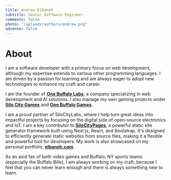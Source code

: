 ```yaml
---
title: Andrew Elbaneh
subtitle: Senior Software Engineer
comments: false
photo: "/uploads/authors/andrew.png"
adsense: false
---
```


# About

I am a software developer with a primary focus on web development, although my expertise extends to various other programming languages. I am driven by a passion for learning and am always eager to adopt new technologies to enhance my craft and career.

I am the founder of **[One Buffalo Labs](https://onebuffalolabs.com)**, a company specializing in web development and AI solutions. I also manage my own gaming projects under **[Silo City Games](https://silocitygames.com)** and **[One Buffalo Games](https://onebuffalogames.com)**.

I am a proud partner of SiloCityLabs, where I help turn great ideas into impactful projects by focusing on the digital side of open-source electronics and IoT. I am a key contributor to **[SiloCityPages](https://github.com/SiloCityLabs/SiloCityPages)**, a powerful static site generator framework built using Next.js, React, and Bootstrap. It's designed to efficiently generate static websites from source files, making it a flexible and powerful tool for developers. My work is also showcased on my personal portfolio, **[elbaneh.com](https://elbaneh.com)**.

As an avid fan of both video games and Buffalo, NY sports teams (especially the Buffalo Bills), I am always working on my craft, because I feel that you can never learn enough and there is always something new to learn.

